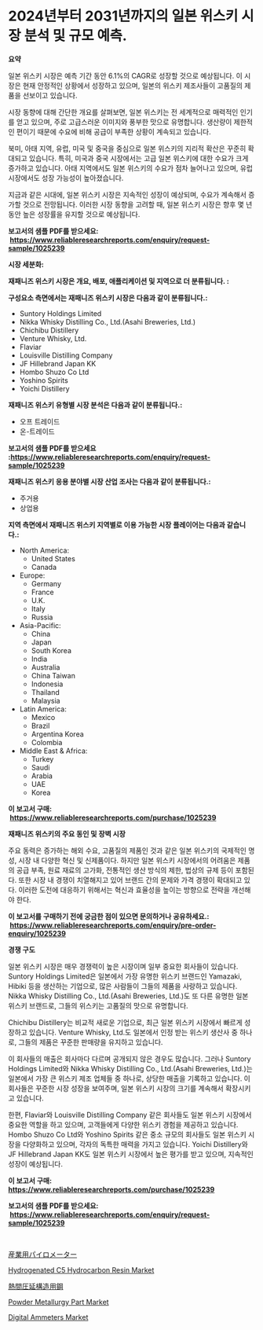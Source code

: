 <p><h1>2024년부터 2031년까지의 일본 위스키 시장 분석 및 규모 예측.</h1></p><p><strong>요약</strong></p>
<p><p>일본 위스키 시장은 예측 기간 동안 6.1%의 CAGR로 성장할 것으로 예상됩니다. 이 시장은 현재 안정적인 상황에서 성장하고 있으며, 일본의 위스키 제조사들이 고품질의 제품을 선보이고 있습니다.</p><p>시장 동향에 대해 간단한 개요를 살펴보면, 일본 위스키는 전 세계적으로 매력적인 인기를 얻고 있으며, 주로 고급스러운 이미지와 풍부한 맛으로 유명합니다. 생산량이 제한적인 편이기 때문에 수요에 비해 공급이 부족한 상황이 계속되고 있습니다. </p><p>북미, 아태 지역, 유럽, 미국 및 중국을 중심으로 일본 위스키의 지리적 확산은 꾸준히 확대되고 있습니다. 특히, 미국과 중국 시장에서는 고급 일본 위스키에 대한 수요가 크게 증가하고 있습니다. 아태 지역에서도 일본 위스키의 수요가 점차 늘어나고 있으며, 유럽 시장에서도 성장 가능성이 높아졌습니다.</p><p>지금과 같은 시대에, 일본 위스키 시장은 지속적인 성장이 예상되며, 수요가 계속해서 증가할 것으로 전망됩니다. 이러한 시장 동향을 고려할 때, 일본 위스키 시장은 향후 몇 년 동안 높은 성장률을 유지할 것으로 예상됩니다.</p></p>
<p><strong>보고서의 샘플 PDF를 받으세요: &nbsp;<a href="https://www.reliableresearchreports.com/enquiry/request-sample/1025239">https://www.reliableresearchreports.com/enquiry/request-sample/1025239</a></strong></p>
<p><strong>시장 세분화:</strong></p>
<p><strong> 재패니즈 위스키 시장은 개요, 배포, 애플리케이션 및 지역으로 더 분류됩니다. :</strong></p>
<p><strong>구성요소 측면에서는 재패니즈 위스키 시장은 다음과 같이 분류됩니다.:</strong></p>
<p><ul><li>Suntory Holdings Limited</li><li>Nikka Whisky Distilling Co., Ltd.(Asahi Breweries, Ltd.)</li><li>Chichibu Distillery</li><li>Venture Whisky, Ltd.</li><li>Flaviar</li><li>Louisville Distilling Company</li><li>JF Hillebrand Japan KK</li><li>Hombo Shuzo Co Ltd</li><li>Yoshino Spirits</li><li>Yoichi Distillery</li></ul></p>
<p><strong> 재패니즈 위스키 유형별 시장 분석은 다음과 같이 분류됩니다.:</strong></p>
<p><ul><li>오프 트레이드</li><li>온-트레이드</li></ul></p>
<p><strong>보고서의 샘플 PDF를 받으세요 :<a href="https://www.reliableresearchreports.com/enquiry/request-sample/1025239">https://www.reliableresearchreports.com/enquiry/request-sample/1025239</a></strong></p>
<p><strong> 재패니즈 위스키 응용 분야별 시장 산업 조사는 다음과 같이 분류됩니다.:</strong></p>
<p><ul><li>주거용</li><li>상업용</li></ul></p>
<p><strong>지역 측면에서 재패니즈 위스키 지역별로 이용 가능한 시장 플레이어는 다음과 같습니다.:</strong></p>
<p><ul>
    <li>
        North America:
        <ul>
            <li>United States</li>
            <li>Canada</li>
        </ul>
    </li>
    <li>
        Europe:
        <ul>
            <li>Germany</li>
            <li>France</li>
            <li>U.K.</li>
            <li>Italy</li>
            <li>Russia</li>
        </ul>
    </li>
    <li>
        Asia-Pacific:
        <ul>
            <li>China</li>
            <li>Japan</li>
            <li>South Korea</li>
            <li>India</li>
            <li>Australia</li>
            <li>China Taiwan</li>
            <li>Indonesia</li>
            <li>Thailand</li>
            <li>Malaysia</li>
        </ul>
    </li>
    <li>
        Latin America:
        <ul>
            <li>Mexico</li>
            <li>Brazil</li>
            <li>Argentina Korea</li>
            <li>Colombia</li>
        </ul>
    </li>
    <li>
        Middle East & Africa:
        <ul>
            <li>Turkey</li>
            <li>Saudi</li>
            <li>Arabia</li>
            <li>UAE</li>
            <li>Korea</li>
        </ul>
    </li>
    </ul></p>
<p><strong>이 보고서 구매: &nbsp;<a href="https://www.reliableresearchreports.com/purchase/1025239">https://www.reliableresearchreports.com/purchase/1025239</a></strong></p>
<p><strong>재패니즈 위스키의 주요 동인 및 장벽 시장</strong></p>
<p><p>주요 동력은 증가하는 해외 수요, 고품질의 제품인 것과 같은 일본 위스키의 국제적인 명성, 시장 내 다양한 혁신 및 신제품이다. 하지만 일본 위스키 시장에서의 어려움은 제품의 공급 부족, 원료 재료의 고가화, 전통적인 생산 방식의 제한, 법상의 규제 등이 포함된다. 또한 시장 내 경쟁이 치열해지고 있어 브랜드 간의 문제와 가격 경쟁이 확대되고 있다. 이러한 도전에 대응하기 위해서는 혁신과 효율성을 높이는 방향으로 전략을 개선해야 한다.</p></p>
<p><strong>이 보고서를 구매하기 전에 궁금한 점이 있으면 문의하거나 공유하세요.: &nbsp;<a href="https://www.reliableresearchreports.com/enquiry/pre-order-enquiry/1025239">https://www.reliableresearchreports.com/enquiry/pre-order-enquiry/1025239</a></strong></p>
<p><strong>경쟁 구도</strong></p>
<p><p>일본 위스키 시장은 매우 경쟁력이 높은 시장이며 일부 중요한 회사들이 있습니다. Suntory Holdings Limited은 일본에서 가장 유명한 위스키 브랜드인 Yamazaki, Hibiki 등을 생산하는 기업으로, 많은 사람들이 그들의 제품을 사랑하고 있습니다. Nikka Whisky Distilling Co., Ltd.(Asahi Breweries, Ltd.)도 또 다른 유명한 일본 위스키 브랜드로, 그들의 위스키는 고품질의 맛으로 유명합니다.</p><p>Chichibu Distillery는 비교적 새로운 기업으로, 최근 일본 위스키 시장에서 빠르게 성장하고 있습니다. Venture Whisky, Ltd.도 일본에서 인정 받는 위스키 생산사 중 하나로, 그들의 제품은 꾸준한 판매량을 유지하고 있습니다.</p><p>이 회사들의 매출은 회사마다 다르며 공개되지 않은 경우도 많습니다. 그러나 Suntory Holdings Limited와 Nikka Whisky Distilling Co., Ltd.(Asahi Breweries, Ltd.)는 일본에서 가장 큰 위스키 제조 업체들 중 하나로, 상당한 매출을 기록하고 있습니다. 이 회사들은 꾸준한 시장 성장을 보여주며, 일본 위스키 시장의 크기를 계속해서 확장시키고 있습니다.</p><p>한편, Flaviar와 Louisville Distilling Company 같은 회사들도 일본 위스키 시장에서 중요한 역할을 하고 있으며, 고객들에게 다양한 위스키 경험을 제공하고 있습니다. Hombo Shuzo Co Ltd와 Yoshino Spirits 같은 중소 규모의 회사들도 일본 위스키 시장을 다양화하고 있으며, 각자의 독특한 매력을 가지고 있습니다. Yoichi Distillery와 JF Hillebrand Japan KK도 일본 위스키 시장에서 높은 평가를 받고 있으며, 지속적인 성장이 예상됩니다.</p></p>
<p><strong>이 보고서 구매: &nbsp; <a href="https://www.reliableresearchreports.com/purchase/1025239">https://www.reliableresearchreports.com/purchase/1025239</a></strong></p>
<p><strong>보고서의 샘플 PDF를 받으세요: &nbsp;<a href="https://www.reliableresearchreports.com/enquiry/request-sample/1025239">https://www.reliableresearchreports.com/enquiry/request-sample/1025239</a></strong><strong></strong></p>
<p>&nbsp;</p>
<p><p><a href="https://github.com/vhemk0794148/Market-Research-Report-List-1/blob/main/38407631476.md">産業用パイロメーター</a></p><p><a href="https://github.com/joannesouthgate/Market-Research-Report-List-2/blob/main/hydrogenated-c5-hydrocarbon-resin-market.md">Hydrogenated C5 Hydrocarbon Resin Market</a></p><p><a href="https://medium.com/@leigh4852023/%E3%83%9B%E3%83%83%E3%83%88%E3%83%AD%E3%83%BC%E3%83%AB%E6%A7%8B%E9%80%A0%E9%8B%BC%E5%B8%82%E5%A0%B4-2031%E5%B9%B4%E3%81%BE%E3%81%A7%E3%81%AE%E5%8B%95%E5%90%91-%E4%BA%88%E6%B8%AC-%E7%AB%B6%E4%BA%89%E5%88%86%E6%9E%90-4d293ff4640a">熱間圧延構造用鋼</a></p><p><a href="https://issuu.com/reportprime-2/docs/powder-metallurgy-part-market-size-2030.pptx">Powder Metallurgy Part Market</a></p><p><a href="https://cat-emmental-94b.notion.site/Digital-Ammeters-Market-with-the-goal-of-estimating-the-market-size-and-future-growth-potential-of-v-d511684b7cb14f3db6fecc3401ccef67">Digital Ammeters Market</a></p></p>